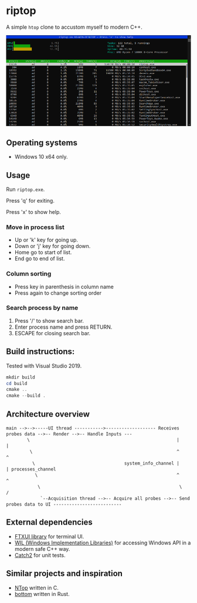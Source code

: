# riptop

A simple `htop` clone to accustom myself to modern C++.

![riptop_basic](doc/riptop_basic.png)

## Operating systems

* Windows 10 x64 only.

## Usage

Run `riptop.exe`.

Press 'q' for exiting.

Press 'x' to show help.

### Move in process list
- Up or 'k' key for going up.
- Down or 'j' key for going down.
- Home go to start of list.
- End go to end of list.

### Column sorting
- Press key in parenthesis in column name 
- Press again to change sorting order

### Search process by name

1. Press '/' to show search bar. 
2. Enter process name and press RETURN.
3. ESCAPE for closing search bar.


## Build instructions:

Tested with Visual Studio 2019.

```powershell
mkdir build
cd build
cmake ..
cmake --build .
```

## Architecture overview

```shell
main -->-->-----UI thread ----------->------------------- Receives probes data -->-- Render -->-- Handle Inputs ---
        \                                                        |     |
         \                                                       ^     ^
          \                                  system_info_channel |     | processes_channel
           \                                                     ^     ^  
            \                                                     \   /
             `--Acquisition thread -->-- Acquire all probes -->-- Send probes data to UI --------------------------

```

## External dependencies

* [FTXUI library](https://github.com/ArthurSonzogni/ftxui) for terminal UI.
* [WIL (Windows Implementation Libraries)](https://github.com/microsoft/wil) for accessing Windows API in a modern safe C++ way.
* [Catch2](https://github.com/catchorg/Catch2) for unit tests.


## Similar projects and inspiration

* [NTop](https://github.com/gsass1/NTop) written in C.
* [bottom](https://github.com/clementtsang/bottom) written in Rust.

